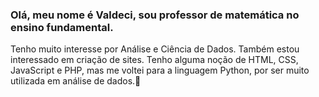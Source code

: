 ### Olá, meu nome é Valdeci, sou professor de matemática no ensino fundamental.
Tenho muito interesse por Análise e Ciência de Dados. Também estou interessado em criação de sites.
Tenho alguma noção de HTML, CSS, JavaScript e PHP, mas me voltei para a linguagem Python, por ser muito utilizada em análise de dados.👋

<!--
**Valdeci-Embu/Valdeci-Embu** is a ✨ _special_ ✨ repository because its `README.md` (this file) appears on your GitHub profile.

Here are some ideas to get you started:

- 🔭 I’m currently working on ...
- 🌱 I’m currently learning ...
- 👯 I’m looking to collaborate on ...
- 🤔 I’m looking for help with ...
- 💬 Ask me about ...
- 📫 How to reach me: ...
- 😄 Pronouns: ...
- ⚡ Fun fact: ...
-->
